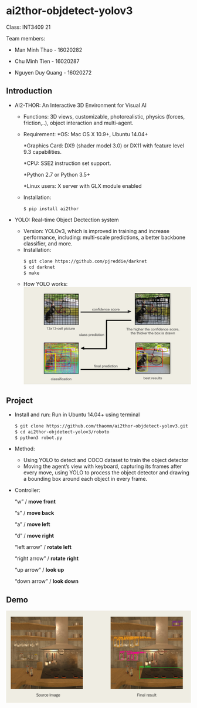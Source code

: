 # ai2thor-objdetect-yolov3

Class: INT3409 21

Team members: 
  
  + Man Minh Thao - 16020282
  
  + Chu Minh Tien - 16020287
  
  + Nguyen Duy Quang - 16020272

## Introduction

- AI2-THOR: An Interactive 3D Environment for Visual AI
  + Functions: 3D views, customizable, photorealistic, physics (forces, friction,..), object interaction and multi-agent.
  + Requirement: 
    *OS: Mac OS X 10.9+, Ubuntu 14.04+
    
    *Graphics Card: DX9 (shader model 3.0) or DX11 with feature level 9.3 capabilities.
    
    *CPU: SSE2 instruction set support.
    
    *Python 2.7 or Python 3.5+
    
    *Linux users: X server with GLX module enabled
  + Installation:
    ```git
    $ pip install ai2thor
    ```
    
- YOLO: Real-time Object Dectection system
  + Version: YOLOv3, which is improved in training and increase performance, including: multi-scale predictions, a better backbone classifier, and more.
  + Installation:
    ```git
    $ git clone https://github.com/pjreddie/darknet
    $ cd darknet
    $ make
    ```
  + How YOLO works:
    ![howYOLOwork](/howYOLOwork.png)

## Project

- Install and run: Run in Ubuntu 14.04+ using terminal
  ```git
  $ git clone https://github.com/thaomm/ai2thor-objdetect-yolov3.git
  $ cd ai2thor-objdetect-yolov3/roboto
  $ python3 robot.py
  ```
  
- Method: 
  + Using YOLO to detect and COCO dataset to train the object detector
  + Moving the agent’s view with keyboard, capturing its frames after every move, using YOLO to process the object detector and drawing a bounding box around each object in every frame.

- Controller:

  “w” / **move front**
  
  “s” / **move back**
  
  “a” / **move left**
  
  “d” / **move right**
  
  “left arrow”  / **rotate left**
  
  “right arrow” / **rotate right**
  
  “up arrow” / **look up**
  
  “down arrow” / **look down**
  
## Demo

  ![Demo](/demo.png)
  


